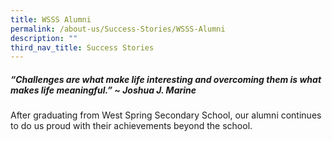 ```yaml
---
title: WSSS Alumni
permalink: /about-us/Success-Stories/WSSS-Alumni
description: ""
third_nav_title: Success Stories
---
```

##### “Challenges are what make life interesting and overcoming them is what makes life meaningful.” ~ Joshua J. Marine

After graduating from West Spring Secondary School, our alumni continues to do us proud with their achievements beyond the school.